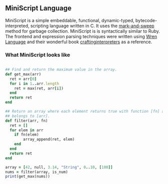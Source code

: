 ## MiniScript Language

MiniScript is a simple embeddable, functional, dynamic-typed, bytecode-interpreted, scripting language written in C. It uses the [mark-and-sweep](https://en.wikipedia.org/wiki/Tracing_garbage_collection) method for garbage collection. MiniScript is  is syntactically similar to Ruby. The frontend and expression parsing techniques were written using [Wren Language](https://wren.io/)  and their wonderful book [craftinginterpreters](http://www.craftinginterpreters.com/) as a reference.

### What MiniScript looks like

```ruby

## Find and return the maximum value in the array.
def get_max(arr)
  ret = arr[0]
  for i in 1..arr.length
    ret = max(ret, arr[i])
  end
  return ret
end

## Return an array where each element returns true with function [fn] and
## belongs to [arr].
def filter(arr, fn)
  ret = []
  for elem in arr
    if fn(elem)
        array_append(ret, elem)
    end
  end
  return ret
end

array = [42, null, 3.14, "String", 0..10, [100]]
nums = filter(array, is_num)
print(get_max(nums))

```

